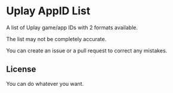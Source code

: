 # Uplay AppID List
A list of Uplay game/app IDs with 2 formats available.

The list may not be completely accurate.

You can create an issue or a pull request to correct any mistakes.

## License
You can do whatever you want.
